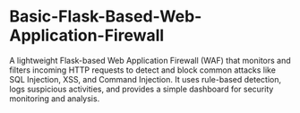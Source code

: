 # Basic-Flask-Based-Web-Application-Firewall
A lightweight Flask-based Web Application Firewall (WAF) that monitors and filters incoming HTTP requests to detect and block common attacks like SQL Injection, XSS, and Command Injection. It uses rule-based detection, logs suspicious activities, and provides a simple dashboard for security monitoring and analysis.
